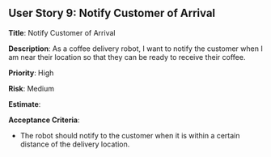 ## User Story 9: Notify Customer of Arrival

**Title**: Notify Customer of Arrival

**Description**: As a coffee delivery robot, I want to notify the customer when I am near their location so that they can be ready to receive their coffee.

**Priority**: High

**Risk**: Medium

**Estimate**: 

**Acceptance Criteria**:
- The robot should notify to the customer when it is within a certain distance of the delivery location.
